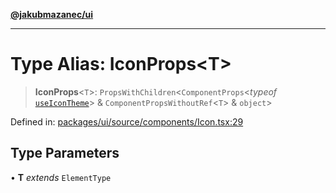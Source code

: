 [**@jakubmazanec/ui**](../README.md)

---

# Type Alias: IconProps\<T\>

> **IconProps**\<`T`\>: `PropsWithChildren`\<`ComponentProps`\<_typeof_
> [`useIconTheme`](../functions/useIconTheme.md)\> & `ComponentPropsWithoutRef`\<`T`\> & `object`\>

Defined in:
[packages/ui/source/components/Icon.tsx:29](https://github.com/jakubmazanec/tools/blob/adfe44f908094c1d1cdf19837842b33066bbd9d7/packages/ui/source/components/Icon.tsx#L29)

## Type Parameters

• **T** _extends_ `ElementType`
